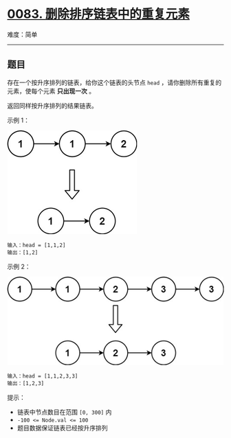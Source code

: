 # [0083. 删除排序链表中的重复元素](https://leetcode-cn.com/problems/remove-duplicates-from-sorted-list)

难度：简单

---

## 题目

存在一个按升序排列的链表，给你这个链表的头节点 `head` ，请你删除所有重复的元素，使每个元素 **只出现一次** 。

返回同样按升序排列的结果链表。

示例 1：

![示例 1](images/list1.jpg)

```txt
输入：head = [1,1,2]
输出：[1,2]
```

示例 2：

![示例 2](images/list2.jpg)

```txt
输入：head = [1,1,2,3,3]
输出：[1,2,3]
```

提示：

- 链表中节点数目在范围 `[0, 300]` 内
- `-100 <= Node.val <= 100`
- 题目数据保证链表已经按升序排列
